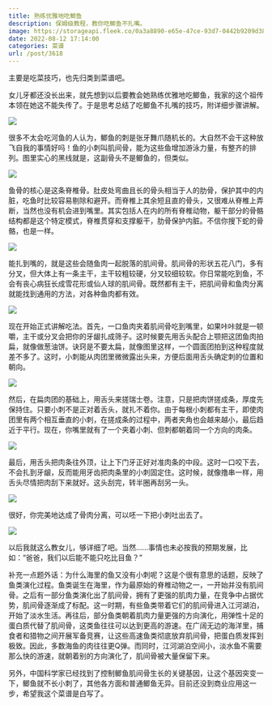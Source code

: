 ```yaml
---
title: 熟练优雅地吃鲫鱼
description: 保姆级教程，教你吃鲫鱼不扎嘴。
image: https://storageapi.fleek.co/0a3a8890-e65e-47ce-93d7-0442b9209d38-bucket/blog/posts/2022-08/1030021830_0_0_1920_1080_1920x0_80_0_0_2c6e125e2a3534f8cc770412475ee843.jpg
date: 2022-08-12 17:14:00
categories: 菜谱
url: /post/3618
---
```


主要是吃菜技巧，也先归类到菜谱吧。

女儿牙都还没长出来，就先想到以后要教会她熟练优雅地吃鲫鱼，我家的这个祖传本领在她这不能失传了。于是思考总结了吃鲫鱼不扎嘴的技巧，附详细步骤讲解。

![](https://storageapi.fleek.co/0a3a8890-e65e-47ce-93d7-0442b9209d38-bucket/blog/posts/2022-08/v2-1577d379f772963560850076d2e1638b_r.jpg)

很多不太会吃河鱼的人认为，鲫鱼的刺是张牙舞爪随机长的。大自然不会干这种放飞自我的事情好吗！鱼的小刺叫肌间骨，能为这些鱼增加游泳力量，有整齐的排列。图里实心的黑线就是，这副骨头不是鲫鱼的，但类似。

![](https://storageapi.fleek.co/0a3a8890-e65e-47ce-93d7-0442b9209d38-bucket/blog/posts/2022-08/bone.jpg)

鱼骨的核心是这条脊椎骨。肚皮处弯曲且长的骨头相当于人的肋骨，保护其中的内脏，吃鱼时比较容易剔除和避开。而脊椎上其余短且直的骨头，又很难从脊椎上弄断，当然也没有机会进到嘴里。其实包括人在内的所有脊椎动物，躯干部分的骨骼结构都是这个特定模式，脊椎贯穿和支撑躯干，肋骨保护内脏。不信你搜下蛇的骨骼，也是一样。

![](https://storageapi.fleek.co/0a3a8890-e65e-47ce-93d7-0442b9209d38-bucket/blog/posts/2022-08/v2-e6ea7be67c1abe4ac14d89bcbfe95922_1440w.jpg)

能扎到嘴的，就是这些会随鱼肉一起脱落的肌间骨。肌间骨的形状五花八门，多有分叉，但大体上有一条主干，主干较粗较硬，分叉较细较软。你日常能吃到鱼，不会有丧心病狂长成雪花形或仙人球的肌间骨。既然都有主干，把肌间骨和鱼肉分离就能找到通用的方法，对各种鱼肉都有效。

![](https://storageapi.fleek.co/0a3a8890-e65e-47ce-93d7-0442b9209d38-bucket/blog/posts/2022-08/b233-htwhfzs0673179.jpg)

现在开始正式讲解吃法。首先，一口鱼肉夹着肌间骨吃到嘴里，如果咔咔就是一顿嚼，主干或分叉会把你的牙龈扎成筛子。这时候要先用舌头配合上颚把这团鱼肉拍扁，就像做葱油饼。诀窍是不要太扁，就像图里这样，一个圆面团拍到这种程度就差不多了。这时，小刺能从肉团里微微露出头来，方便后面用舌头确定刺的位置和朝向。

![](https://storageapi.fleek.co/0a3a8890-e65e-47ce-93d7-0442b9209d38-bucket/blog/posts/2022-08/pandan-swiss-roll-mykitchen101-feature-1280x720.jpg)

然后，在扁肉团的基础上，用舌头来搓瑞士卷。注意，只是把肉饼搓成条，厚度先保持住。只要小刺不是正对着舌头，就扎不着你。由于每根小刺都有主干，即使肉团里有两个相互垂直的小刺，在搓成条的过程中，两者夹角也会越来越小，最后趋近于平行。现在，你嘴里就有了一个夹着小刺、但刺都朝着同一个方向的肉条。

![](https://storageapi.fleek.co/0a3a8890-e65e-47ce-93d7-0442b9209d38-bucket/blog/posts/2022-08/yuan_17922def90dcab62299f1ed2e4c8bd4e.jpg)

最后，用舌头把肉条往外顶，让上下门牙正好对准肉条的中段。这时一口咬下去，不会扎到牙龈，反而能用牙齿把肉条里的小刺固定住。这时候，就像撸串一样，用舌头尽情把肉刮下来就好。这头刮完，转半圈再刮另一头。

![](https://storageapi.fleek.co/0a3a8890-e65e-47ce-93d7-0442b9209d38-bucket/blog/posts/2022-08/1030021830_0_0_1920_1080_1920x0_80_0_0_2c6e125e2a3534f8cc770412475ee843.jpg)

很好，你完美地达成了骨肉分离，可以呸一下把小刺吐出去了。

![](https://storageapi.fleek.co/0a3a8890-e65e-47ce-93d7-0442b9209d38-bucket/blog/posts/2022-08/8a2abc28ab7f4e8db49f033b4dfed41e.jpg)

以后我就这么教女儿，够详细了吧。当然……事情也未必按我的预期发展，比如：“爸爸，我们以后能不能只吃比目鱼？”

补充一点题外话：为什么海里的鱼又没有小刺呢？这是个很有意思的话题，反映了鱼类演化过程。鱼类诞生在海里，作为最原始的脊椎动物之一，一开始并没有肌间骨。之后有一部分鱼类演化出了肌间骨，拥有了更强的肌肉力量，在竞争中占据优势，肌间骨逐渐成了标配。这一时期，有些鱼类带着它们的肌间骨进入江河湖泊，开始了淡水生活。再往后，部分鱼类朝着肌肉力量更强的方向演化，用弹性十足的蛋白质代替了肌间骨，这类鱼往往可以达到更高的游速。在广阔无边的海洋里，捕食者和猎物之间开展军备竞赛，让这些高速鱼类彻底放弃肌间骨，把蛋白质发挥到极致。因此，多数海鱼的肉往往更Q弹。而同时，江河湖泊空间小，淡水鱼不需要那么快的游速，就朝着别的方向演化了，肌间骨被大量保留下来。

另外，中国科学家已经找到了控制鲫鱼肌间骨生长的关键基因，让这个基因突变一下，鲫鱼就不长小刺了，其他各方面和普通鲫鱼无异。目前还没到商业应用这一步，希望我这个菜谱是白写了。
